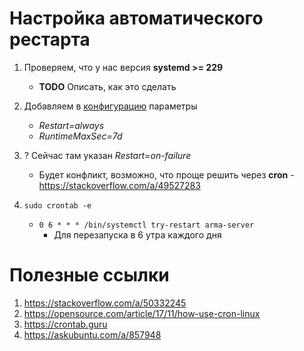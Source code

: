 # Настройка автоматического рестарта
1. Проверяем, что у нас версия **systemd >= 229**
   - **TODO** Описать, как это сделать 
2. Добавляем в [конфигурацию](server-files/ServiceConfig.ini) параметры
   - _Restart=always_
   - _RuntimeMaxSec=7d_
3. ? Сейчас там указан _Restart=on-failure_
   - Будет конфликт, возможно, что проще решить через **cron** - https://stackoverflow.com/a/49527283

4. `sudo crontab -e`
   - `0 6 * * * /bin/systemctl try-restart arma-server`
      - Для перезапуска в 6 утра каждого дня


# Полезные ссылки
1. https://stackoverflow.com/a/50332245
2. https://opensource.com/article/17/11/how-use-cron-linux
3. https://crontab.guru
4. https://askubuntu.com/a/857948
